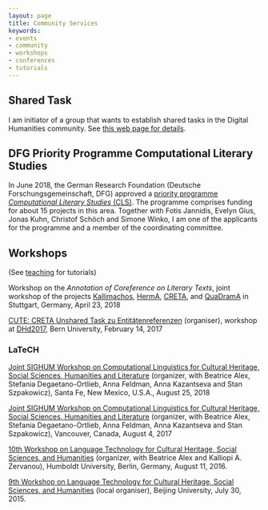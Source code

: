 ```yaml
---
layout: page
title: Community Services
keywords:
- events
- community
- workshops
- conferences
- tutorials
---
```


## Shared Task

I am initiator of a group that wants to establish shared tasks in the Digital Humanities community. See [this web page for details](https://sharedtasksinthedh.github.io).

## DFG Priority Programme Computational Literary Studies

In June 2018, the German Research Foundation (Deutsche Forschungsgemeinschaft, DFG) approved a [priority programme *Computational Literary Studies* (CLS)](https://dfg-spp-cls.github.io). The programme comprises funding for about 15 projects in this area. Together with Fotis Jannidis, Evelyn Gius, Jonas Kuhn, Christof Schöch and Simone Winko, I am one of the applicants for the programme and a member of the coordinating committee.

## Workshops

(See [teaching](/teaching) for tutorials)

Workshop on the *Annotation of Coreference on Literary Texts*, joint workshop of the projects [Kallimachos](http://kallimachos.de/kallimachos/index.php/Hauptseite), [HermA](https://www.herma.uni-hamburg.de), [CRETA](http://www.creta.uni-stuttgart.de), and [QuaDramA](https://quadrama.github.io) in Stuttgart, Germany, April 23, 2018

[CUTE: CRETA Unshared Task zu Entitätenreferenzen](http://www.creta.uni-stuttgart.de/index.php/en/cute/) (organiser), workshop at [DHd2017](http://www.dhd2017.ch), Bern University, February 14, 2017

### LaTeCH

[Joint SIGHUM Workshop on Computational Linguistics for Cultural Heritage, Social Sciences, Humanities and Literature](https://sighum.wordpress.com/events/latech-clfl-2018/) (organizer, with Beatrice Alex, Stefania Degaetano-Ortlieb, Anna Feldman, Anna Kazantseva and Stan Szpakowicz), Santa Fe, New Mexico, U.S.A., August 25, 2018

[Joint SIGHUM Workshop on Computational Linguistics for Cultural Heritage, Social Sciences, Humanities and Literature](https://sighum.wordpress.com/events/latech-clfl-2017/) (organizer, with Beatrice Alex, Stefania Degaetano-Ortlieb, Anna Feldman, Anna Kazantseva and Stan Szpakowicz), Vancouver, Canada, August 4, 2017

[10th Workshop on Language Technology for Cultural Heritage, Social Sciences, and Humanities](https://sighum.wordpress.com/events/latech-2016/) (organizer, with Beatrice Alex and Kalliopi A. Zervanou), Humboldt University, Berlin, Germany, August 11, 2016.

[9th Workshop on Language Technology for Cultural Heritage, Social Sciences, and Humanities](https://sighum.wordpress.com/events/latech-2015/) (local organiser), Beijing University, July 30, 2015.

